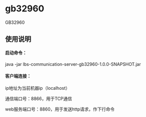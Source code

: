 # gb32960
GB32960

## 使用说明
#### 启动命令：

java -jar lbs-communication-server-gb32960-1.0.0-SNAPSHOT.jar

#### 客户端连接：

ip地址为当前机器ip（localhost）

通信端口号：8866，用于TCP通信

web服务端口号：8860，用于发送http请求，作下行命令
